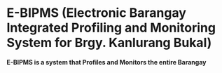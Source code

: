 <h1>E-BIPMS (Electronic Barangay Integrated Profiling and Monitoring System for Brgy. Kanlurang Bukal)</h1>

<p><b>E-BIPMS is a system that Profiles and Monitors the entire Barangay</b></p>
